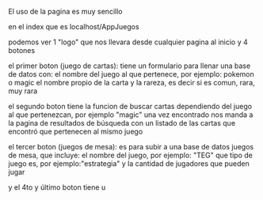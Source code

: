 El uso de la pagina es muy sencillo

en el index que es localhost/AppJuegos

podemos ver 1 "logo" que nos llevara desde cualquier pagina al inicio y 4 botones

el primer boton (juego de cartas): tiene un formulario para llenar una base de datos con: el nombre del juego al que pertenece, por ejemplo: pokemon o magic el nombre propio de la carta y la rareza, es decir si es comun, rara, muy rara

el segundo boton tiene la funcion de buscar cartas dependiendo del juego al que pertenezcan, por ejemplo "magic" una vez encontrado nos manda a la pagina de resultados de búsqueda con un listado de las cartas que encontró que pertenecen al mismo juego

el tercer boton (juegos de mesa): es para subir a una base de datos juegos de mesa, que incluye: el nombre del juego, por ejemplo: "TEG" que tipo de juego es, por ejemplo:"estrategia" y la cantidad de jugadores que pueden jugar

y el 4to y último boton tiene u
